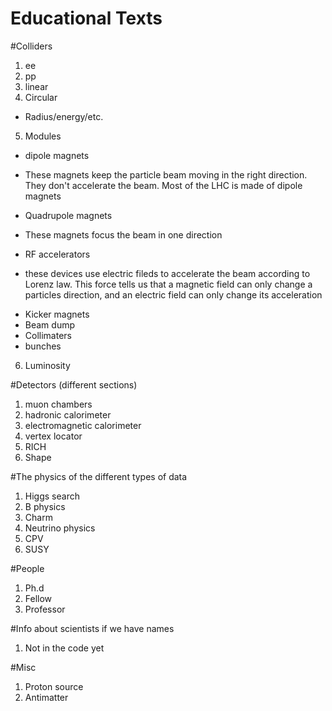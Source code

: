 Educational Texts
=================

#Colliders

1. ee
2. pp
3. linear
4. Circular
 * Radius/energy/etc.
5. Modules
 * dipole magnets
  + These magnets keep the particle beam moving in the right direction. They don't accelerate the beam. Most of the LHC is made of dipole magnets
 * Quadrupole magnets
  + These magnets focus the beam in one direction
 * RF accelerators
  + these devices use electric fileds to accelerate the beam according to Lorenz law. This force tells us that a magnetic field can only change a particles direction, and an electric field can only change its acceleration
 * Kicker magnets
 * Beam dump
 * Collimaters
 * bunches
6. Luminosity

#Detectors (different sections)

1. muon chambers
2. hadronic calorimeter
3. electromagnetic calorimeter
4. vertex locator
5. RICH
6. Shape
	
#The physics of the different types of data

1. Higgs search
2. B physics
3. Charm
4. Neutrino physics
5. CPV
6. SUSY

#People

1. Ph.d
2. Fellow
3. Professor

#Info about scientists if we have names
1. Not in the code yet

#Misc

1. Proton source
2. Antimatter
